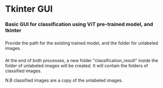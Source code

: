# Tkinter GUI

### Basic GUI for classification using ViT pre-trained model, and tkinter
###

Provide the path for the existing trained model, and the folder for unlabeled images.

###
At the end of both processes, a new folder "classification_result" inside the folder of unlabeled images will be created. 
It will contain the folders of classified images.

N.B classified images are a copy of the unlabeled images.
